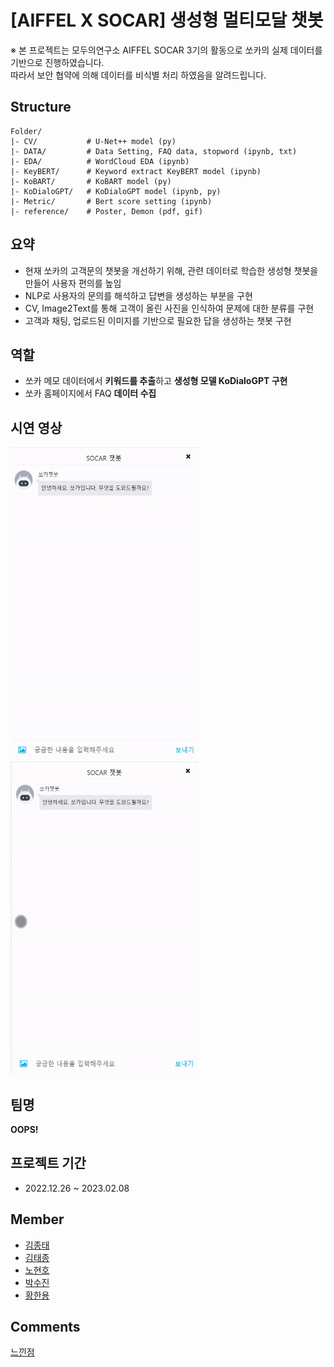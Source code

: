 # [AIFFEL X SOCAR] 생성형 멀티모달 챗봇


※ 본 프로젝트는 모두의연구소 AIFFEL SOCAR 3기의 활동으로 쏘카의 실제 데이터를 기반으로 진행하였습니다.  
따라서 보안 협약에 의해 데이터를 비식별 처리 하였음을 알려드립니다.

## Structure

```
Folder/
|- CV/           # U-Net++ model (py)
|- DATA/         # Data Setting, FAQ data, stopword (ipynb, txt)
|- EDA/          # WordCloud EDA (ipynb)
|- KeyBERT/      # Keyword extract KeyBERT model (ipynb)
|- KoBART/       # KoBART model (py)
|- KoDialoGPT/   # KoDialoGPT model (ipynb, py)
|- Metric/       # Bert score setting (ipynb)
|- reference/    # Poster, Demon (pdf, gif)
```

## **요약**

- 현재 쏘카의 고객문의 챗봇을 개선하기 위해, 관련 데이터로 학습한 생성형 챗봇을 만들어 사용자 편의를 높임
- NLP로 사용자의 문의를 해석하고 답변을 생성하는 부분을 구현
- CV, Image2Text를 통해 고객이 올린 사진을 인식하여 문제에 대한 분류를 구현
- 고객과 채팅, 업로드된 이미지를 기반으로 필요한 답을 생성하는 챗봇 구현

## **역할**

- 쏘카 메모 데이터에서 **키워드를 추출**하고 **생성형 모델 KoDialoGPT 구현**
- 쏘카 홈페이지에서 FAQ **데이터 수집**



## 시연 영상
<img src="reference/FAQ_시연.gif" width="300" height="500"/> <img src="reference/시동문제_시연.gif" width="300" height="500"/>

## 팀명 
**OOPS!**

## 프로젝트 기간
- 2022.12.26 ~ 2023.02.08


## **Member**
- [김종태](https://github.com/happybell80)
- [김태종](https://github.com/xowhddk123)
- [노현호](https://github.com/nhh2907)
- [박수진](https://github.com/darkhairlove)
- [황한용](https://github.com/hwangsae91)


## Comments
[느낀점](https://www.notion.so/AIFFEL-X-SOCAR-8131783586cf41cc99f6a4db2b03ddd5?pvs=4#7e2ebbe0a92f46328f47dc0956752d72)